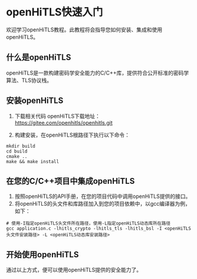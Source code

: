 # openHiTLS快速入门

欢迎学习openHiTLS教程。此教程将会指导您如何安装、集成和使用openHiTLS。

## 什么是openHiTLS

openHiTLS是一款构建密码学安全能力的C/C++库，提供符合公开标准的密码学算法、TLS协议栈。

## 安装openHiTLS

1. 下载相关代码
   openHiTLS下载地址：https://gitee.com/openhitls/openhitls.git

2. 构建安装，在openHiTLS根路径下执行以下命令：

```
mkdir build
cd build
cmake ..
make && make install
```

## 在您的C/C++项目中集成openHiTLS

1. 按照openHiTLS的API手册，在您的项目代码中调用openHiTLS提供的接口。
2. 将openHiTLS的头文件和库路径加入到您的项目依赖中，以gcc编译器为例，如下：

```
# 使用-I指定openHiTLS头文件所在路径，使用-L指定openHiTLS动态库所在路径
gcc application.c -lhitls_crypto -lhitls_tls -lhitls_bsl -I <openHiTLS头文件安装路径> -L <openHiTLS动态库安装路径>
```

## 开始使用openHiTLS

通过以上方式，便可以使用openHiTLS提供的安全能力了。


